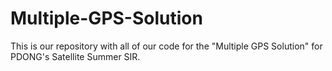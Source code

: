# Multiple-GPS-Solution
This is our repository with all of our code for the "Multiple GPS Solution" for PDONG's Satellite Summer SIR. 

